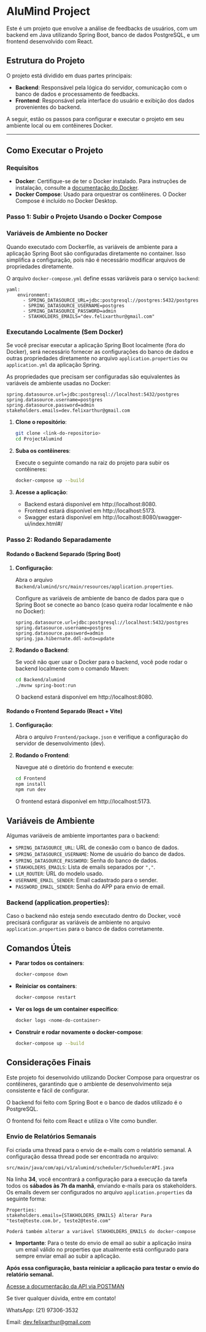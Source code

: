 # AluMind Project

Este é um projeto que envolve a análise de feedbacks de usuários, com um backend em Java utilizando Spring Boot, banco de dados PostgreSQL, e um frontend desenvolvido com React.

## Estrutura do Projeto

O projeto está dividido em duas partes principais:

- **Backend**: Responsável pela lógica do servidor, comunicação com o banco de dados e processamento de feedbacks.
- **Frontend**: Responsável pela interface do usuário e exibição dos dados provenientes do backend.

A seguir, estão os passos para configurar e executar o projeto em seu ambiente local ou em contêineres Docker.

---

## Como Executar o Projeto

### Requisitos

- **Docker**: Certifique-se de ter o Docker instalado. Para instruções de instalação, consulte a [documentação do Docker](https://docs.docker.com/get-docker/).
- **Docker Compose**: Usado para orquestrar os contêineres. O Docker Compose é incluído no Docker Desktop.

### Passo 1: Subir o Projeto Usando o Docker Compose

### Variáveis de Ambiente no Docker

Quando executado com Dockerfile, as variáveis de ambiente para a aplicação Spring Boot são configuradas diretamente no container. Isso simplifica a configuração, pois não é necessário modificar arquivos de propriedades diretamente.

O arquivo `docker-compose.yml` define essas variáveis para o serviço `backend`:

```
yaml:
    environment:
      - SPRING_DATASOURCE_URL=jdbc:postgresql://postgres:5432/postgres
      - SPRING_DATASOURCE_USERNAME=postgres
      - SPRING_DATASOURCE_PASSWORD=admin
      - STAKHOLDERS_EMAILS="dev.felixarthur@gmail.com"

```
      
      
### Executando Localmente (Sem Docker)

Se você precisar executar a aplicação Spring Boot localmente (fora do Docker), será necessário fornecer as configurações do banco de dados e outras propriedades diretamente no arquivo `application.properties` ou `application.yml` da aplicação Spring.

As propriedades que precisam ser configuradas são equivalentes às variáveis de ambiente usadas no Docker:

```properties
spring.datasource.url=jdbc:postgresql://localhost:5432/postgres
spring.datasource.username=postgres
spring.datasource.password=admin
stakeholders.emails=dev.felixarthur@gmail.com
```


1. **Clone o repositório**:

    ```bash
    git clone <link-do-repositorio>
    cd ProjectAlumind
    ```

2. **Suba os contêineres**:

    Execute o seguinte comando na raiz do projeto para subir os contêineres:

    ```bash
    docker-compose up --build
    ```

3. **Acesse a aplicação**:

    - Backend estará disponível em http://localhost:8080.
    - Frontend estará disponível em http://localhost:5173.
    - Swagger estará disponível em http://localhost:8080/swagger-ui/index.html#/

### Passo 2: Rodando Separadamente

#### Rodando o Backend Separado (Spring Boot)

1. **Configuração**:

    Abra o arquivo `Backend/alumind/src/main/resources/application.properties`.

    Configure as variáveis de ambiente de banco de dados para que o Spring Boot se conecte ao banco (caso queira rodar localmente e não no Docker):

    ```properties
    spring.datasource.url=jdbc:postgresql://localhost:5432/postgres
    spring.datasource.username=postgres
    spring.datasource.password=admin
    spring.jpa.hibernate.ddl-auto=update
    ```

2. **Rodando o Backend**:

    Se você não quer usar o Docker para o backend, você pode rodar o backend localmente com o comando Maven:

    ```bash
    cd Backend/alumind
    ./mvnw spring-boot:run
    ```

    O backend estará disponível em http://localhost:8080.

#### Rodando o Frontend Separado (React + Vite)

1. **Configuração**:

    Abra o arquivo `Frontend/package.json` e verifique a configuração do servidor de desenvolvimento (dev).

2. **Rodando o Frontend**:

    Navegue até o diretório do frontend e execute:

    ```bash
    cd Frontend
    npm install
    npm run dev
    ```

    O frontend estará disponível em http://localhost:5173.

## Variáveis de Ambiente

Algumas variáveis de ambiente importantes para o backend:

- `SPRING_DATASOURCE_URL`: URL de conexão com o banco de dados.
- `SPRING_DATASOURCE_USERNAME`: Nome de usuário do banco de dados.
- `SPRING_DATASOURCE_PASSWORD`: Senha do banco de dados.
- `STAKHOLDERS_EMAILS`: Lista de emails separados por `","`.
- `LLM_ROUTER`: URL do modelo usado.
- `USERNAME_EMAIL_SENDER`: Email cadastrado para o sender.
- `PASSWORD_EMAIL_SENDER`: Senha do APP para envio de email.


### Backend (application.properties):

Caso o backend não esteja sendo executado dentro do Docker, você precisará configurar as variáveis de ambiente no arquivo `application.properties` para o banco de dados corretamente.

## Comandos Úteis

- **Parar todos os containers**:

    ```bash
    docker-compose down
    ```

- **Reiniciar os containers**:

    ```bash
    docker-compose restart
    ```

- **Ver os logs de um container específico**:

    ```bash
    docker logs <nome-do-container>
    ```

- **Construir e rodar novamente o docker-compose**:

    ```bash
    docker-compose up --build
    ```

## Considerações Finais

Este projeto foi desenvolvido utilizando Docker Compose para orquestrar os contêineres, garantindo que o ambiente de desenvolvimento seja consistente e fácil de configurar.

O backend foi feito com Spring Boot e o banco de dados utilizado é o PostgreSQL.

O frontend foi feito com React e utiliza o Vite como bundler.

### Envio de Relatórios Semanais

Foi criada uma thread para o envio de e-mails com o relatório semanal. A configuração dessa thread pode ser encontrada no arquivo:

`src/main/java/com/api/v1/alumind/scheduler/SchuedulerAPI.java`

Na linha **34**, você encontrará a configuração para a execução da tarefa todos os **sábados às 7h da manhã**, enviando e-mails para os stakeholders. Os emails devem ser configurados no arquivo `application.properties` da seguinte forma:

```
Properties:
stakeholders.emails={STAKHOLDERS_EMAILS} Alterar Para "teste@teste.com.br, teste2@teste.com"

Poderá também alterar a variável STAKHOLDERS_EMAILS do docker-compose

```

- **Importante**: Para o teste do envio de email ao subir a aplicação insira um email válido no properties que atualmente está configurado para sempre enviar email ao subir a aplicação.

**Após essa configuração, basta reiniciar a aplicação para testar o envio do relatório semanal.**

[Acesse a documentação da API via POSTMAN](https://documenter.getpostman.com/view/24823254/2sB2cPkRaf)

Se tiver qualquer dúvida, entre em contato!

WhatsApp: (21) 97306-3532

Email: dev.felixarthur@gmail.com